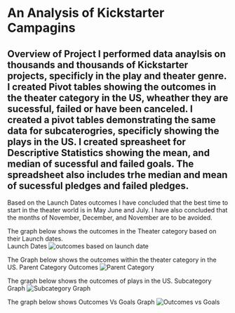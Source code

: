 # An Analysis of Kickstarter Campagins
## Overview of Project I performed data anaylsis on thousands and thousands of Kickstarter projects, specificly in the play and theater genre. I created Pivot tables showing the outcomes in the theater category in the US, wheather they are sucessful, failed or have been canceled. I created a pivot tables demonstrating the  same data for subcaterogries, specificly showing the plays in the US. I created spreasheet for Descriptive Statistics showing the mean, and median of sucessful and failed goals. The spreadsheet also includes trhe median and mean of sucessful pledges and failed pledges.

Based on the Launch Dates outcomes I have concluded that the best time to start in the theater world is in May June and July. I have also concluded that the months of November, December, and November are to be avoided.



The graph below shows the outcomes in the Theater category based on their Launch dates.  
Launch Dates
![outcomes based on launch date](file:///C:/Users/yang3/Desktop/KU%20Data/outcomes%20based%20on%20launch%20date.png)

The Graph below shows the outcomes within the theater category in the US.
Parent Category Outcomes
![Parent Category](file:///C:/Users/yang3/Desktop/KU%20Data/Parent%20Category.png)

The graph below shows the outcomes of plays in the US.
Subcategory Graph
![Subcategory Graph](file:///C:/Users/yang3/Desktop/KU%20Data/Subcategory.png)

The graph below shows 
Outcomes Vs Goals Graph
![Outcomes vs Goals](file:///C:/Users/yang3/Desktop/KU%20Data/outcomes%20vs%20Goals.png)

